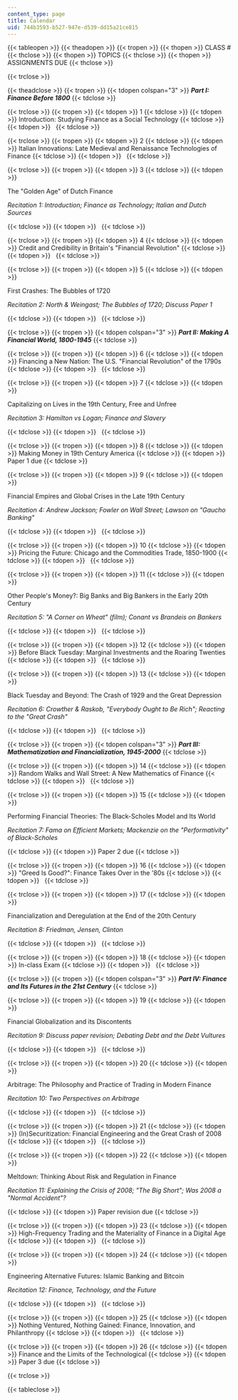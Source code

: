 ```yaml
---
content_type: page
title: Calendar
uid: 744b3593-b527-947e-d539-dd15a21ce815
---
```


{{< tableopen >}}
{{< theadopen >}}
{{< tropen >}}
{{< thopen >}}
CLASS #
{{< thclose >}}
{{< thopen >}}
TOPICS
{{< thclose >}}
{{< thopen >}}
ASSIGNMENTS DUE
{{< thclose >}}

{{< trclose >}}

{{< theadclose >}}
{{< tropen >}}
{{< tdopen colspan="3" >}}
_**Part I: Finance Before 1800**_
{{< tdclose >}}

{{< trclose >}}
{{< tropen >}}
{{< tdopen >}}
1
{{< tdclose >}}
{{< tdopen >}}
Introduction: Studying Finance as a Social Technology
{{< tdclose >}}
{{< tdopen >}}
 
{{< tdclose >}}

{{< trclose >}}
{{< tropen >}}
{{< tdopen >}}
2
{{< tdclose >}}
{{< tdopen >}}
Italian Innovations: Late Medieval and Renaissance Technologies of Finance
{{< tdclose >}}
{{< tdopen >}}
 
{{< tdclose >}}

{{< trclose >}}
{{< tropen >}}
{{< tdopen >}}
3
{{< tdclose >}}
{{< tdopen >}}


The "Golden Age" of Dutch Finance

_Recitation 1: Introduction; Finance as Technology; Italian and Dutch Sources_


{{< tdclose >}}
{{< tdopen >}}
 
{{< tdclose >}}

{{< trclose >}}
{{< tropen >}}
{{< tdopen >}}
4
{{< tdclose >}}
{{< tdopen >}}
Credit and Credibility in Britain's "Financial Revolution"
{{< tdclose >}}
{{< tdopen >}}
 
{{< tdclose >}}

{{< trclose >}}
{{< tropen >}}
{{< tdopen >}}
5
{{< tdclose >}}
{{< tdopen >}}


First Crashes: The Bubbles of 1720

_Recitation 2: North & Weingast; The Bubbles of 1720; Discuss Paper 1_


{{< tdclose >}}
{{< tdopen >}}
 
{{< tdclose >}}

{{< trclose >}}
{{< tropen >}}
{{< tdopen colspan="3" >}}
_**Part II: Making A Financial World, 1800-1945**_
{{< tdclose >}}

{{< trclose >}}
{{< tropen >}}
{{< tdopen >}}
6
{{< tdclose >}}
{{< tdopen >}}
Financing a New Nation: The U.S. "Financial Revolution" of the 1790s
{{< tdclose >}}
{{< tdopen >}}
 
{{< tdclose >}}

{{< trclose >}}
{{< tropen >}}
{{< tdopen >}}
7
{{< tdclose >}}
{{< tdopen >}}


Capitalizing on Lives in the 19th Century, Free and Unfree

_Recitation 3: Hamilton vs Logan; Finance and Slavery_


{{< tdclose >}}
{{< tdopen >}}
 
{{< tdclose >}}

{{< trclose >}}
{{< tropen >}}
{{< tdopen >}}
8
{{< tdclose >}}
{{< tdopen >}}
Making Money in 19th Century America
{{< tdclose >}}
{{< tdopen >}}
Paper 1 due
{{< tdclose >}}

{{< trclose >}}
{{< tropen >}}
{{< tdopen >}}
9
{{< tdclose >}}
{{< tdopen >}}


Financial Empires and Global Crises in the Late 19th Century

_Recitation 4: Andrew Jackson; Fowler on Wall Street; Lawson on "Gaucho Banking"_


{{< tdclose >}}
{{< tdopen >}}
 
{{< tdclose >}}

{{< trclose >}}
{{< tropen >}}
{{< tdopen >}}
10
{{< tdclose >}}
{{< tdopen >}}
Pricing the Future: Chicago and the Commodities Trade, 1850-1900
{{< tdclose >}}
{{< tdopen >}}
 
{{< tdclose >}}

{{< trclose >}}
{{< tropen >}}
{{< tdopen >}}
11
{{< tdclose >}}
{{< tdopen >}}


Other People's Money?: Big Banks and Big Bankers in the Early 20th Century

_Recitation 5: "A Corner on Wheat" (film); Conant vs Brandeis on Bankers_


{{< tdclose >}}
{{< tdopen >}}
 
{{< tdclose >}}

{{< trclose >}}
{{< tropen >}}
{{< tdopen >}}
12
{{< tdclose >}}
{{< tdopen >}}
Before Black Tuesday: Marginal Investments and the Roaring Twenties
{{< tdclose >}}
{{< tdopen >}}
 
{{< tdclose >}}

{{< trclose >}}
{{< tropen >}}
{{< tdopen >}}
13
{{< tdclose >}}
{{< tdopen >}}


Black Tuesday and Beyond: The Crash of 1929 and the Great Depression

_Recitation 6: Crowther & Raskob, "Everybody Ought to Be Rich"; Reacting to the "Great Crash"_


{{< tdclose >}}
{{< tdopen >}}
 
{{< tdclose >}}

{{< trclose >}}
{{< tropen >}}
{{< tdopen colspan="3" >}}
_**Part III: Mathematization and Financialization, 1945-2000**_
{{< tdclose >}}

{{< trclose >}}
{{< tropen >}}
{{< tdopen >}}
14
{{< tdclose >}}
{{< tdopen >}}
Random Walks and Wall Street: A New Mathematics of Finance
{{< tdclose >}}
{{< tdopen >}}
 
{{< tdclose >}}

{{< trclose >}}
{{< tropen >}}
{{< tdopen >}}
15
{{< tdclose >}}
{{< tdopen >}}


Performing Financial Theories: The Black-Scholes Model and Its World

_Recitation 7: Fama on Efficient Markets; Mackenzie on the "Performativity" of Black-Scholes_


{{< tdclose >}}
{{< tdopen >}}
Paper 2 due
{{< tdclose >}}

{{< trclose >}}
{{< tropen >}}
{{< tdopen >}}
16
{{< tdclose >}}
{{< tdopen >}}
"Greed Is Good?": Finance Takes Over in the '80s
{{< tdclose >}}
{{< tdopen >}}
 
{{< tdclose >}}

{{< trclose >}}
{{< tropen >}}
{{< tdopen >}}
17
{{< tdclose >}}
{{< tdopen >}}


Financialization and Deregulation at the End of the 20th Century

_Recitation 8: Friedman, Jensen, Clinton_


{{< tdclose >}}
{{< tdopen >}}
 
{{< tdclose >}}

{{< trclose >}}
{{< tropen >}}
{{< tdopen >}}
18
{{< tdclose >}}
{{< tdopen >}}
In-class Exam
{{< tdclose >}}
{{< tdopen >}}
 
{{< tdclose >}}

{{< trclose >}}
{{< tropen >}}
{{< tdopen colspan="3" >}}
_**Part IV: Finance and Its Futures in the 21st Century**_
{{< tdclose >}}

{{< trclose >}}
{{< tropen >}}
{{< tdopen >}}
19
{{< tdclose >}}
{{< tdopen >}}


Financial Globalization and its Discontents

_Recitation 9: Discuss paper revision; Debating Debt and the Debt Vultures_


{{< tdclose >}}
{{< tdopen >}}
 
{{< tdclose >}}

{{< trclose >}}
{{< tropen >}}
{{< tdopen >}}
20
{{< tdclose >}}
{{< tdopen >}}


Arbitrage: The Philosophy and Practice of Trading in Modern Finance

_Recitation 10: Two Perspectives on Arbitrage_


{{< tdclose >}}
{{< tdopen >}}
 
{{< tdclose >}}

{{< trclose >}}
{{< tropen >}}
{{< tdopen >}}
21
{{< tdclose >}}
{{< tdopen >}}
(In)Securitization: Financial Engineering and the Great Crash of 2008
{{< tdclose >}}
{{< tdopen >}}
 
{{< tdclose >}}

{{< trclose >}}
{{< tropen >}}
{{< tdopen >}}
22
{{< tdclose >}}
{{< tdopen >}}


Meltdown: Thinking About Risk and Regulation in Finance

_Recitation 11: Explaining the Crisis of 2008; "The Big Short"; Was 2008 a "Normal Accident"?_


{{< tdclose >}}
{{< tdopen >}}
Paper revision due
{{< tdclose >}}

{{< trclose >}}
{{< tropen >}}
{{< tdopen >}}
23
{{< tdclose >}}
{{< tdopen >}}
High-Frequency Trading and the Materiality of Finance in a Digital Age
{{< tdclose >}}
{{< tdopen >}}
 
{{< tdclose >}}

{{< trclose >}}
{{< tropen >}}
{{< tdopen >}}
24
{{< tdclose >}}
{{< tdopen >}}


Engineering Alternative Futures: Islamic Banking and Bitcoin

_Recitation 12: Finance, Technology, and the Future_


{{< tdclose >}}
{{< tdopen >}}
 
{{< tdclose >}}

{{< trclose >}}
{{< tropen >}}
{{< tdopen >}}
25
{{< tdclose >}}
{{< tdopen >}}
Nothing Ventured, Nothing Gained: Finance, Innovation, and Philanthropy
{{< tdclose >}}
{{< tdopen >}}
 
{{< tdclose >}}

{{< trclose >}}
{{< tropen >}}
{{< tdopen >}}
26
{{< tdclose >}}
{{< tdopen >}}
Finance and the Limits of the Technological
{{< tdclose >}}
{{< tdopen >}}
Paper 3 due
{{< tdclose >}}

{{< trclose >}}

{{< tableclose >}}